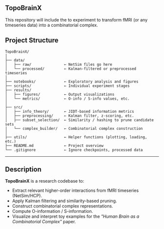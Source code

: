 ## TopoBrainX
This repository will include the to experiment to transform fMRI (or any timeseries data) into a combinatorial complex.

## Project Structure

```text
TopoBrainX/
│
├── data/
│   ├── raw/               ← NetSim files go here
│   └── processed/         ← Kalman-filtered or preprocessed timeseries
│
├── notebooks/             ← Exploratory analysis and figures
├── scripts/               ← Individual experiment stages
├── results/
│   ├── figures/           ← Output visualizations
│   └── metrics/           ← O-info / S-info values, etc.
│
├── src/
│   ├── info_theory/       ← JIDT-based information metrics
│   ├── preprocessing/     ← Kalman filter, z-scoring, etc.
│   ├── subset_selection/  ← Similarity / hashing to prune candidate sets
│   └── complex_builder/   ← Combinatorial complex construction
│
├── utils/                 ← Helper functions (plotting, loading, etc.)
├── README.md              ← Project overview
└── .gitignore             ← Ignore checkpoints, processed data
```
---
## Description

**TopoBrainX** is a research codebase to:
- Extract relevant higher-order interactions from fMRI timeseries (NetSim/HCP).
- Apply Kalman filtering and similarity-based pruning.
- Construct combinatorial complex representations.
- Compute O-information / S-information.
- Visualize and interpret toy examples for the *"Human Brain as a Combinatorial Complex"* paper.
